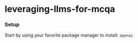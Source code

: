# leveraging-llms-for-mcqa

### Setup
Start by using your favorite package manager to install: `openai`

